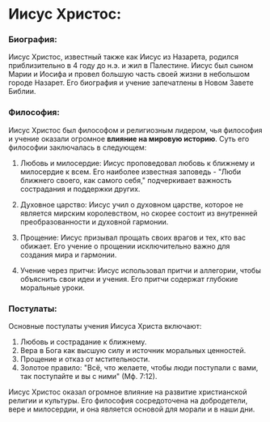 # Иисус Христос:

### Биография:
Иисус Христос, известный также как Иисус из Назарета, родился приблизительно в 4 году до н.э. и жил в Палестине. Иисус был сыном Марии и Иосифа и провел большую часть своей жизни в небольшом городе Назарет. Его биография и учение запечатлены в Новом Завете Библии.

### Философия:
Иисус Христос был философом и религиозным лидером, чья философия и учение оказали огромное **влияние на мировую историю**. Суть его философии заключалась в следующем:

1. Любовь и милосердие: Иисус проповедовал любовь к ближнему и милосердие к всем. Его наиболее известная заповедь - "Люби ближнего своего, как самого себя," подчеркивает важность сострадания и поддержки других.

2. Духовное царство: Иисус учил о духовном царстве, которое не является мирским королевством, но скорее состоит из внутренней преобразованности и духовной гармонии.

3. Прощение: Иисус призывал прощать своих врагов и тех, кто вас обижает. Его учение о прощении исключительно важно для создания мира и гармонии.

4. Учение через притчи: Иисус использовал притчи и аллегории, чтобы объяснить свои идеи и учения. Его притчи содержат глубокие моральные уроки.

### Постулаты:  
Основные постулаты учения Иисуса Христа включают:
1. Любовь и сострадание к ближнему.
2. Вера в Бога как высшую силу и источник моральных ценностей.
3. Прощение и отказ от мстительности.
4. Золотое правило: "Всё, что желаете, чтобы люди поступали с вами, так поступайте и вы с ними" (Мф. 7:12).

Иисус Христос оказал огромное влияние на развитие христианской религии и культуры. Его философия сосредоточена на добродетели, вере и милосердии, и она является основой для морали и в наши дни.